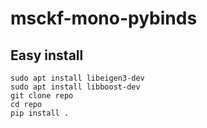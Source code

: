 # msckf-mono-pybinds

## Easy install

```
sudo apt install libeigen3-dev
sudo apt install libboost-dev
git clone repo
cd repo
pip install .
```